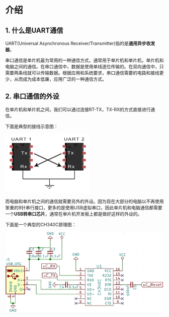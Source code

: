 # 介绍

## 1. 什么是UART通信

UART(Universal Asynchronous Receiver/Transmitter)指的是**通用异步收发器**。

串口通信是单片机最为常用的一种通信方式，通常用于单片机和单片机，单片机和电脑之间的通信。在串口通信中，数据是使用单线逐位传输的。在双向通信中，只需要两条线就可以传输数据。根据应用和系统要求，串口通信需要的电路和接线更少，从而成为成本低廉，应用广泛的一种通信方式。

## 2. 串口通信的外设

在单片机和单片机之间，我们可以通过连接RT-TX，TX-RX的方式直接进行通信。

下面是典型的接线示意图：

![UART接线示意图](images/0-1.png)

而电脑和单片机之间的通信就需要另外的外设。因为现在大部分的电脑以不再使用笨重的9针串行接口，更多的是使用USB虚拟串口，因此单片机和电脑通信都需要一个**USB转串口芯片**，通常在单片机开发板上都是做好这样的外设的。

下面是一个典型的CH340C原理图：

![CH340C](images/0-2.png)